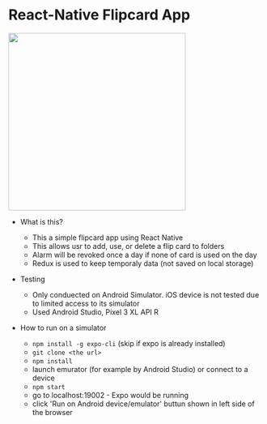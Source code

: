 # React-Native Flipcard App 

<img src='./video.gif' width=350>

- What is this? 
    - This a simple flipcard app using React Native
    - This allows usr to add, use, or delete a flip card to folders
    - Alarm will be revoked once a day if none of card is used on the day
    - Redux is used to keep temporaly data (not saved on local storage)

- Testing
    - Only conduected on Android Simulator. iOS device is not tested due to limited access to its simulator
    - Used Android Studio, Pixel 3 XL API R 


- How to run on a simulator
    - `npm install -g expo-cli`  (skip if expo is already installed)
    - `git clone <the url>`
    - `npm install` 
    - launch emurator (for example by Android Studio) or connect to a device
    - `npm start` 
    - go to localhost:19002 - Expo would be running 
    - click 'Run on Android device/emulator' buttun shown in left side of the browser
